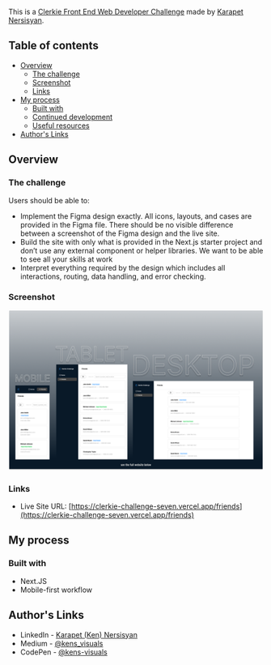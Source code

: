 This is a [Clerkie Front End Web Developer Challenge](https://www.clerkie.io/) made by [Karapet Nersisyan](https://www.ken.engineer/).

## Table of contents

- [Overview](#overview)
  - [The challenge](#the-challenge)
  - [Screenshot](#screenshot)
  - [Links](#links)
- [My process](#my-process)
  - [Built with](#built-with)
  - [Continued development](#continued-development)
  - [Useful resources](#useful-resources)
- [Author's Links](#authors-links)

## Overview

### The challenge

Users should be able to:

- Implement the Figma design exactly. All icons, layouts, and cases are provided in the Figma file. There should be no visible difference between a screenshot of the Figma design and the live site.
- Build the site with only what is provided in the Next.js starter project and don’t use any external component or helper libraries. We want to be able to see all your skills at work
- Interpret everything required by the design which includes all interactions, routing, data handling, and error checking.

### Screenshot

![screenshot](./screenshot.png)

### Links

- Live Site URL: [https://clerkie-challenge-seven.vercel.app/friends](https://clerkie-challenge-seven.vercel.app/friends)

## My process

### Built with

- Next.JS
- Mobile-first workflow

## Author's Links

- LinkedIn - [Karapet (Ken) Nersisyan](https://www.linkedin.com/in/karo-nersisyan-135118129/)
- Medium - [@kens_visuals](https://medium.com/@kens_visuals)
- CodePen - [@kens-visuals](https://codepen.io/kens-visuals)
